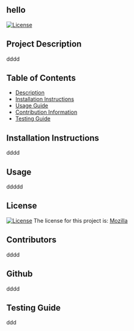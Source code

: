 
  ## hello
  [![License](https://img.shields.io/badge/License-Mozilla-lightgrey)](https://www.mozilla.org/en-US/MPL/2.0/)
  ## Project Description
  dddd
  ## Table of Contents
  - [Description](#description)
  - [Installation Instructions](#installation)
  - [Usage Guide](#usage)
  - [Contribution Information](#contribution)
  - [Testing Guide](#tests)
  ## Installation Instructions
  dddd
  ## Usage
  ddddd
  
  ## License
  [![License](https://img.shields.io/badge/License-Mozilla-lightgrey)](https://www.mozilla.org/en-US/MPL/2.0/)
  The license for this project is: [Mozilla](https://www.mozilla.org/en-US/MPL/2.0/)
  ## Contributors
  dddd
  ## Github
  dddd
  ## Testing Guide
  ddd